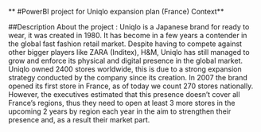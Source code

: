 ** #PowerBI project for Uniqlo expansion plan (France) Context**

##Description About the project :
Uniqlo is a Japanese brand for ready to wear, it was created in 1980. It has become in a few 
years a contender in the global fast fashion retail market. Despite having to compete against 
other bigger players like ZARA (Inditex), H&M, Uniqlo has still managed to grow and enforce 
its physical and digital presence in the global market. Uniqlo owned 2400 stores worldwide, 
this is due to a strong expansion strategy conducted by the company since its creation. 
In 2007 the brand opened its first store in France, as of today we count 270 stores nationally. 
However, the executives estimated that this presence doesn’t cover all France’s regions, thus 
they need to open at least 3 more stores in the upcoming 2 years by region each year in the 
aim to strengthen their presence and, as a result their market part.

